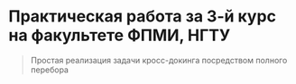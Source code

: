 # Практическая работа за 3-й курс на факультете ФПМИ, НГТУ

> Простая реализация задачи кросс-докинга посредством полного перебора
